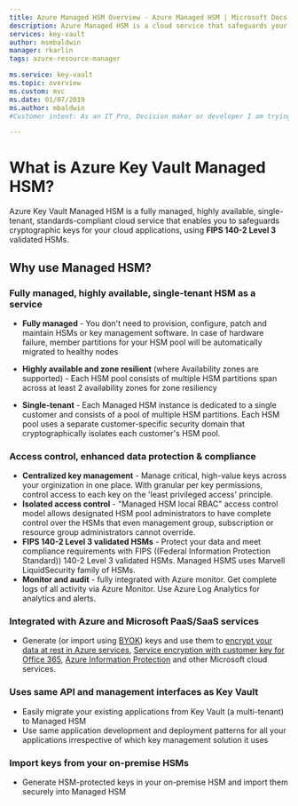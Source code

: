 ```yaml
---
title: Azure Managed HSM Overview - Azure Managed HSM | Microsoft Docs
description: Azure Managed HSM is a cloud service that safeguards your cryptographic keys for cloud applications.
services: key-vault
author: msmbaldwin
manager: rkarlin
tags: azure-resource-manager

ms.service: key-vault
ms.topic: overview
ms.custom: mvc
ms.date: 01/07/2019
ms.author: mbaldwin
#Customer intent: As an IT Pro, Decision maker or developer I am trying to learn what Managed HSM is and if it offers anything that could be used in my organization.

---
```

# What is Azure Key Vault Managed HSM?

Azure Key Vault Managed HSM is a fully managed, highly available, single-tenant, standards-compliant cloud service that enables you to safeguards cryptographic keys for your cloud applications, using **FIPS  140-2 Level 3** validated HSMs.  

## Why use Managed HSM?


### Fully managed, highly available, single-tenant HSM as a service
 
- **Fully managed** - You don't need to provision, configure, patch and maintain HSMs or key management software. In case of hardware failure, member partitions for your HSM pool will be automatically migrated to healthy nodes

- **Highly available and zone resilient**   (where Availability zones are supported) - Each HSM pool consists of multiple HSM partitions span across at least 2 availability zones for zone resiliency

- **Single-tenant** - Each Managed HSM instance is dedicated to a single customer and consists of a pool of multiple HSM partitions. Each HSM pool uses a separate customer-specific security domain that cryptographically isolates each customer's HSM pool.

### Access control, enhanced data protection & compliance

- **Centralized key management** - Manage critical, high-value keys across your orginization in one place. With granular per key permissions, control access to each key on the 'least privileged access' principle.
- **Isolated access control** - "Managed HSM local RBAC" access control model allows designated HSM pool administrators to have complete control over the HSMs that even management group, subscription or resource group administrators cannot override.
- **FIPS 140-2 Level 3 validated HSMs** - Protect your data and meet compliance requirements with FIPS ((Federal Information Protection Standard)) 140-2 Level 3 validated HSMs. Managed HSMS uses Marvell LiquidSecurity family of HSMs.
- **Monitor and audit** - fully integrated with Azure monitor. Get complete logs of all activity via Azure Monitor. Use Azure Log Analytics for analytics and alerts.



### Integrated with Azure and Microsoft PaaS/SaaS services 
- Generate (or import using [BYOK](hsm-protected-keys-byok.md)) keys and use them to [encrypt your data at rest in Azure services](../../security/fundamentals/encryption-atrest.md), [Service encryption with customer key for Office 365](/microsoft-365/compliance/customer-key-overview), [Azure Information Protection](https://docs.microsoft.com/azure/information-protection/what-is-information-protection) and other Microsoft cloud services.

### Uses same API and management interfaces as Key Vault
- Easily migrate your existing applications  from Key Vault (a multi-tenant) to Managed HSM
- Use same application development and deployment patterns for all your applications irrespective of which key management solution it uses

### Import keys from your on-premise HSMs
- Generate HSM-protected keys in your on-premise HSM and import them securely into Managed HSM
